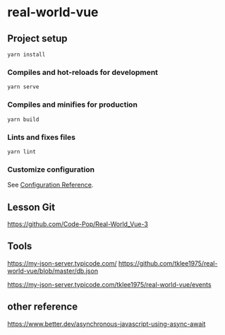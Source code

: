 # real-world-vue

## Project setup
```
yarn install
```

### Compiles and hot-reloads for development
```
yarn serve
```

### Compiles and minifies for production
```
yarn build
```

### Lints and fixes files
```
yarn lint
```

### Customize configuration
See [Configuration Reference](https://cli.vuejs.org/config/).

## Lesson Git 
https://github.com/Code-Pop/Real-World_Vue-3



## Tools 
https://my-json-server.typicode.com/
https://github.com/tklee1975/real-world-vue/blob/master/db.json

https://my-json-server.typicode.com/tklee1975/real-world-vue/events    

## other reference
https://www.better.dev/asynchronous-javascript-using-async-await